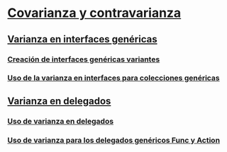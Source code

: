 # [Covarianza y contravarianza](index.md)
## [Varianza en interfaces genéricas](variance-in-generic-interfaces.md)
### [Creación de interfaces genéricas variantes](creating-variant-generic-interfaces.md)
### [Uso de la varianza en interfaces para colecciones genéricas](using-variance-in-interfaces-for-generic-collections.md)
## [Varianza en delegados](variance-in-delegates.md)
### [Uso de varianza en delegados](using-variance-in-delegates.md)
### [Uso de varianza para los delegados genéricos Func y Action](using-variance-for-func-and-action-generic-delegates.md)
